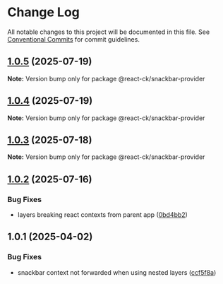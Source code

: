 # Change Log

All notable changes to this project will be documented in this file.
See [Conventional Commits](https://conventionalcommits.org) for commit guidelines.

## [1.0.5](https://github.com/abelflopes/react-ck/compare/@react-ck/snackbar-provider@1.0.4...@react-ck/snackbar-provider@1.0.5) (2025-07-19)

**Note:** Version bump only for package @react-ck/snackbar-provider





## [1.0.4](https://github.com/abelflopes/react-ck/compare/@react-ck/snackbar-provider@1.0.3...@react-ck/snackbar-provider@1.0.4) (2025-07-19)

**Note:** Version bump only for package @react-ck/snackbar-provider





## [1.0.3](https://github.com/abelflopes/react-ck/compare/@react-ck/snackbar-provider@1.0.2...@react-ck/snackbar-provider@1.0.3) (2025-07-18)

**Note:** Version bump only for package @react-ck/snackbar-provider





## [1.0.2](https://github.com/abelflopes/react-ck/compare/@react-ck/snackbar-provider@1.0.1...@react-ck/snackbar-provider@1.0.2) (2025-07-16)


### Bug Fixes

* layers breaking react contexts from parent app ([0bd4bb2](https://github.com/abelflopes/react-ck/commit/0bd4bb20e11a0352f5e6cb0822ba9f08f7146f94))



## 1.0.1 (2025-04-02)


### Bug Fixes

* snackbar context not forwarded when using nested layers ([ccf5f8a](https://github.com/abelflopes/react-ck/commit/ccf5f8ac3f917d60fc6d8252ba737b874adbe8b6))

